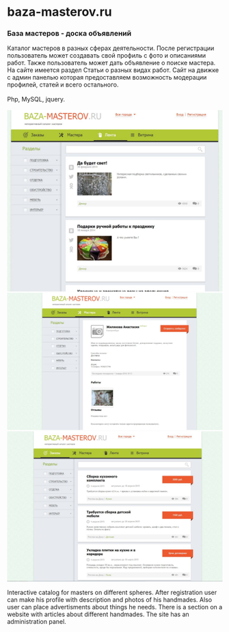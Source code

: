 # baza-masterov.ru

<h3><strong>База мастеров - доска объявлений</strong></h3>

Каталог мастеров в разных сферах деятельности. После регистрации пользователь может создавать свой профиль с фото и описаниями работ. Также пользователь может дать объявление о поиске мастера. На сайте имеется раздел Статьи о разных видах работ. Сайт на движке с админ панелью которая предоставляем возможность модерации профилей, статей и всего остального.
<br /><br />
Php, MySQL, jquery.<br />
<br />
<img src="/1.JPG">
<br/>
<img src="/2.JPG">
<br/>
<img src="/3.JPG">


Interactive catalog for masters on different spheres. After registration user can make his profile with description and photos of his handmades. Also user can place advertisments about things he needs. There is a section on a website with articles about different handmades. The site has an administration panel.&nbsp;

